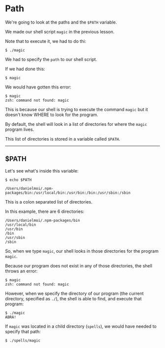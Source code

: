 # Path

We're going to look at the paths and the `$PATH` variable.

We made our shell script `magic` in the previous lesson.

Note that to execute it, we had to do thi:
```
$ ./magic
```

We had to specify the `path` to our shell script.

If we had done this:
```
$ magic
```

We would have gotten this error:

```
$ magic
zsh: command not found: magic
```


This is because our shell is trying to execute the command `magic` but it doesn't know WHERE to look for the program.

By default, the shell will look in a list of directories for where the `magic` program lives.

This list of directories is stored in a variable called `$PATH`.

----
## $PATH

Let's see what's inside this variable:

```
$ echo $PATH

/Users/danielmoi/.npm-packages/bin:/usr/local/bin:/usr/bin:/bin:/usr/sbin:/sbin
```

This is a colon separated list of directories.

In this example, there are 6 directories:
```
/Users/danielmoi/.npm-packages/bin
/usr/local/bin
/usr/bin
/bin
/usr/sbin
/sbin
```

So, when we type `magic`, our shell looks in those directories for the program `magic`.

Because our program does not exist in any of those directories, the shell throws an error:
```
$ magic
zsh: command not found: magic
```

However, when we specify the directory of our program (the current directory, specified as `./`), the shell is able to find, and execute that program:
```
$ ./magic
ABRA!
```

If `magic` was located in a child directory (`spells`), we would have needed to specify that path:
```
$ ./spells/magic
```






